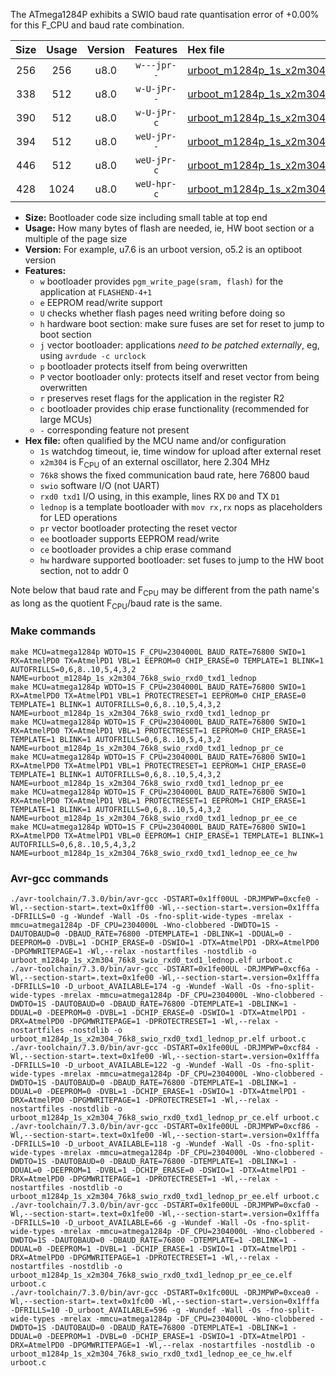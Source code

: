 The ATmega1284P exhibits a SWIO baud rate quantisation error of +0.00% for this F_CPU and baud rate combination.

|Size|Usage|Version|Features|Hex file|
|:-:|:-:|:-:|:-:|:--|
|256|256|u8.0|`w---jpr--`|[urboot_m1284p_1s_x2m304_76k8_swio_rxd0_txd1_lednop.hex](https://raw.githubusercontent.com/stefanrueger/urboot.hex/main/boards/bobuino/atmega1284p/watchdog_1_s/external_oscillator_x/%2B2m304000_hz/%2B%2B76k8_baud/uart0_rxd0_txd1/lednop/urboot_m1284p_1s_x2m304_76k8_swio_rxd0_txd1_lednop.hex)|
|338|512|u8.0|`w-U-jPr--`|[urboot_m1284p_1s_x2m304_76k8_swio_rxd0_txd1_lednop_pr.hex](https://raw.githubusercontent.com/stefanrueger/urboot.hex/main/boards/bobuino/atmega1284p/watchdog_1_s/external_oscillator_x/%2B2m304000_hz/%2B%2B76k8_baud/uart0_rxd0_txd1/lednop/urboot_m1284p_1s_x2m304_76k8_swio_rxd0_txd1_lednop_pr.hex)|
|390|512|u8.0|`w-U-jPr-c`|[urboot_m1284p_1s_x2m304_76k8_swio_rxd0_txd1_lednop_pr_ce.hex](https://raw.githubusercontent.com/stefanrueger/urboot.hex/main/boards/bobuino/atmega1284p/watchdog_1_s/external_oscillator_x/%2B2m304000_hz/%2B%2B76k8_baud/uart0_rxd0_txd1/lednop/urboot_m1284p_1s_x2m304_76k8_swio_rxd0_txd1_lednop_pr_ce.hex)|
|394|512|u8.0|`weU-jPr--`|[urboot_m1284p_1s_x2m304_76k8_swio_rxd0_txd1_lednop_pr_ee.hex](https://raw.githubusercontent.com/stefanrueger/urboot.hex/main/boards/bobuino/atmega1284p/watchdog_1_s/external_oscillator_x/%2B2m304000_hz/%2B%2B76k8_baud/uart0_rxd0_txd1/lednop/urboot_m1284p_1s_x2m304_76k8_swio_rxd0_txd1_lednop_pr_ee.hex)|
|446|512|u8.0|`weU-jPr-c`|[urboot_m1284p_1s_x2m304_76k8_swio_rxd0_txd1_lednop_pr_ee_ce.hex](https://raw.githubusercontent.com/stefanrueger/urboot.hex/main/boards/bobuino/atmega1284p/watchdog_1_s/external_oscillator_x/%2B2m304000_hz/%2B%2B76k8_baud/uart0_rxd0_txd1/lednop/urboot_m1284p_1s_x2m304_76k8_swio_rxd0_txd1_lednop_pr_ee_ce.hex)|
|428|1024|u8.0|`weU-hpr-c`|[urboot_m1284p_1s_x2m304_76k8_swio_rxd0_txd1_lednop_ee_ce_hw.hex](https://raw.githubusercontent.com/stefanrueger/urboot.hex/main/boards/bobuino/atmega1284p/watchdog_1_s/external_oscillator_x/%2B2m304000_hz/%2B%2B76k8_baud/uart0_rxd0_txd1/lednop/urboot_m1284p_1s_x2m304_76k8_swio_rxd0_txd1_lednop_ee_ce_hw.hex)|

- **Size:** Bootloader code size including small table at top end
- **Usage:** How many bytes of flash are needed, ie, HW boot section or a multiple of the page size
- **Version:** For example, u7.6 is an urboot version, o5.2 is an optiboot version
- **Features:**
  + `w` bootloader provides `pgm_write_page(sram, flash)` for the application at `FLASHEND-4+1`
  + `e` EEPROM read/write support
  + `U` checks whether flash pages need writing before doing so
  + `h` hardware boot section: make sure fuses are set for reset to jump to boot section
  + `j` vector bootloader: applications *need to be patched externally*, eg, using `avrdude -c urclock`
  + `p` bootloader protects itself from being overwritten
  + `P` vector bootloader only: protects itself and reset vector from being overwritten
  + `r` preserves reset flags for the application in the register R2
  + `c` bootloader provides chip erase functionality (recommended for large MCUs)
  + `-` corresponding feature not present
- **Hex file:** often qualified by the MCU name and/or configuration
  + `1s` watchdog timeout, ie, time window for upload after external reset
  + `x2m304` is F<sub>CPU</sub> of an external oscillator, here 2.304 MHz
  + `76k8` shows the fixed communication baud rate, here 76800 baud
  + `swio` software I/O (not UART)
  + `rxd0 txd1` I/O using, in this example, lines RX `D0` and TX `D1`
  + `lednop` is a template bootloader with `mov rx,rx` nops as placeholders for LED operations
  + `pr` vector bootloader protecting the reset vector
  + `ee` bootloader supports EEPROM read/write
  + `ce` bootloader provides a chip erase command
  + `hw` hardware supported bootloader: set fuses to jump to the HW boot section, not to addr 0


Note below that baud rate and F<sub>CPU</sub> may be different from the path name's as long as the quotient F<sub>CPU</sub>/baud rate is the same.

### Make commands
```
make MCU=atmega1284p WDTO=1S F_CPU=2304000L BAUD_RATE=76800 SWIO=1 RX=AtmelPD0 TX=AtmelPD1 VBL=1 EEPROM=0 CHIP_ERASE=0 TEMPLATE=1 BLINK=1 AUTOFRILLS=0,6,8..10,5,4,3,2 NAME=urboot_m1284p_1s_x2m304_76k8_swio_rxd0_txd1_lednop
make MCU=atmega1284p WDTO=1S F_CPU=2304000L BAUD_RATE=76800 SWIO=1 RX=AtmelPD0 TX=AtmelPD1 VBL=1 PROTECTRESET=1 EEPROM=0 CHIP_ERASE=0 TEMPLATE=1 BLINK=1 AUTOFRILLS=0,6,8..10,5,4,3,2 NAME=urboot_m1284p_1s_x2m304_76k8_swio_rxd0_txd1_lednop_pr
make MCU=atmega1284p WDTO=1S F_CPU=2304000L BAUD_RATE=76800 SWIO=1 RX=AtmelPD0 TX=AtmelPD1 VBL=1 PROTECTRESET=1 EEPROM=0 CHIP_ERASE=1 TEMPLATE=1 BLINK=1 AUTOFRILLS=0,6,8..10,5,4,3,2 NAME=urboot_m1284p_1s_x2m304_76k8_swio_rxd0_txd1_lednop_pr_ce
make MCU=atmega1284p WDTO=1S F_CPU=2304000L BAUD_RATE=76800 SWIO=1 RX=AtmelPD0 TX=AtmelPD1 VBL=1 PROTECTRESET=1 EEPROM=1 CHIP_ERASE=0 TEMPLATE=1 BLINK=1 AUTOFRILLS=0,6,8..10,5,4,3,2 NAME=urboot_m1284p_1s_x2m304_76k8_swio_rxd0_txd1_lednop_pr_ee
make MCU=atmega1284p WDTO=1S F_CPU=2304000L BAUD_RATE=76800 SWIO=1 RX=AtmelPD0 TX=AtmelPD1 VBL=1 PROTECTRESET=1 EEPROM=1 CHIP_ERASE=1 TEMPLATE=1 BLINK=1 AUTOFRILLS=0,6,8..10,5,4,3,2 NAME=urboot_m1284p_1s_x2m304_76k8_swio_rxd0_txd1_lednop_pr_ee_ce
make MCU=atmega1284p WDTO=1S F_CPU=2304000L BAUD_RATE=76800 SWIO=1 RX=AtmelPD0 TX=AtmelPD1 VBL=0 EEPROM=1 CHIP_ERASE=1 TEMPLATE=1 BLINK=1 AUTOFRILLS=0,6,8..10,5,4,3,2 NAME=urboot_m1284p_1s_x2m304_76k8_swio_rxd0_txd1_lednop_ee_ce_hw
```

### Avr-gcc commands
```
./avr-toolchain/7.3.0/bin/avr-gcc -DSTART=0x1ff00UL -DRJMPWP=0xcfe0 -Wl,--section-start=.text=0x1ff00 -Wl,--section-start=.version=0x1fffa -DFRILLS=0 -g -Wundef -Wall -Os -fno-split-wide-types -mrelax -mmcu=atmega1284p -DF_CPU=2304000L -Wno-clobbered -DWDTO=1S -DAUTOBAUD=0 -DBAUD_RATE=76800 -DTEMPLATE=1 -DBLINK=1 -DDUAL=0 -DEEPROM=0 -DVBL=1 -DCHIP_ERASE=0 -DSWIO=1 -DTX=AtmelPD1 -DRX=AtmelPD0 -DPGMWRITEPAGE=1 -Wl,--relax -nostartfiles -nostdlib -o urboot_m1284p_1s_x2m304_76k8_swio_rxd0_txd1_lednop.elf urboot.c
./avr-toolchain/7.3.0/bin/avr-gcc -DSTART=0x1fe00UL -DRJMPWP=0xcf6a -Wl,--section-start=.text=0x1fe00 -Wl,--section-start=.version=0x1fffa -DFRILLS=10 -D_urboot_AVAILABLE=174 -g -Wundef -Wall -Os -fno-split-wide-types -mrelax -mmcu=atmega1284p -DF_CPU=2304000L -Wno-clobbered -DWDTO=1S -DAUTOBAUD=0 -DBAUD_RATE=76800 -DTEMPLATE=1 -DBLINK=1 -DDUAL=0 -DEEPROM=0 -DVBL=1 -DCHIP_ERASE=0 -DSWIO=1 -DTX=AtmelPD1 -DRX=AtmelPD0 -DPGMWRITEPAGE=1 -DPROTECTRESET=1 -Wl,--relax -nostartfiles -nostdlib -o urboot_m1284p_1s_x2m304_76k8_swio_rxd0_txd1_lednop_pr.elf urboot.c
./avr-toolchain/7.3.0/bin/avr-gcc -DSTART=0x1fe00UL -DRJMPWP=0xcf84 -Wl,--section-start=.text=0x1fe00 -Wl,--section-start=.version=0x1fffa -DFRILLS=10 -D_urboot_AVAILABLE=122 -g -Wundef -Wall -Os -fno-split-wide-types -mrelax -mmcu=atmega1284p -DF_CPU=2304000L -Wno-clobbered -DWDTO=1S -DAUTOBAUD=0 -DBAUD_RATE=76800 -DTEMPLATE=1 -DBLINK=1 -DDUAL=0 -DEEPROM=0 -DVBL=1 -DCHIP_ERASE=1 -DSWIO=1 -DTX=AtmelPD1 -DRX=AtmelPD0 -DPGMWRITEPAGE=1 -DPROTECTRESET=1 -Wl,--relax -nostartfiles -nostdlib -o urboot_m1284p_1s_x2m304_76k8_swio_rxd0_txd1_lednop_pr_ce.elf urboot.c
./avr-toolchain/7.3.0/bin/avr-gcc -DSTART=0x1fe00UL -DRJMPWP=0xcf86 -Wl,--section-start=.text=0x1fe00 -Wl,--section-start=.version=0x1fffa -DFRILLS=10 -D_urboot_AVAILABLE=118 -g -Wundef -Wall -Os -fno-split-wide-types -mrelax -mmcu=atmega1284p -DF_CPU=2304000L -Wno-clobbered -DWDTO=1S -DAUTOBAUD=0 -DBAUD_RATE=76800 -DTEMPLATE=1 -DBLINK=1 -DDUAL=0 -DEEPROM=1 -DVBL=1 -DCHIP_ERASE=0 -DSWIO=1 -DTX=AtmelPD1 -DRX=AtmelPD0 -DPGMWRITEPAGE=1 -DPROTECTRESET=1 -Wl,--relax -nostartfiles -nostdlib -o urboot_m1284p_1s_x2m304_76k8_swio_rxd0_txd1_lednop_pr_ee.elf urboot.c
./avr-toolchain/7.3.0/bin/avr-gcc -DSTART=0x1fe00UL -DRJMPWP=0xcfa0 -Wl,--section-start=.text=0x1fe00 -Wl,--section-start=.version=0x1fffa -DFRILLS=10 -D_urboot_AVAILABLE=66 -g -Wundef -Wall -Os -fno-split-wide-types -mrelax -mmcu=atmega1284p -DF_CPU=2304000L -Wno-clobbered -DWDTO=1S -DAUTOBAUD=0 -DBAUD_RATE=76800 -DTEMPLATE=1 -DBLINK=1 -DDUAL=0 -DEEPROM=1 -DVBL=1 -DCHIP_ERASE=1 -DSWIO=1 -DTX=AtmelPD1 -DRX=AtmelPD0 -DPGMWRITEPAGE=1 -DPROTECTRESET=1 -Wl,--relax -nostartfiles -nostdlib -o urboot_m1284p_1s_x2m304_76k8_swio_rxd0_txd1_lednop_pr_ee_ce.elf urboot.c
./avr-toolchain/7.3.0/bin/avr-gcc -DSTART=0x1fc00UL -DRJMPWP=0xcea0 -Wl,--section-start=.text=0x1fc00 -Wl,--section-start=.version=0x1fffa -DFRILLS=10 -D_urboot_AVAILABLE=596 -g -Wundef -Wall -Os -fno-split-wide-types -mrelax -mmcu=atmega1284p -DF_CPU=2304000L -Wno-clobbered -DWDTO=1S -DAUTOBAUD=0 -DBAUD_RATE=76800 -DTEMPLATE=1 -DBLINK=1 -DDUAL=0 -DEEPROM=1 -DVBL=0 -DCHIP_ERASE=1 -DSWIO=1 -DTX=AtmelPD1 -DRX=AtmelPD0 -DPGMWRITEPAGE=1 -Wl,--relax -nostartfiles -nostdlib -o urboot_m1284p_1s_x2m304_76k8_swio_rxd0_txd1_lednop_ee_ce_hw.elf urboot.c
```

